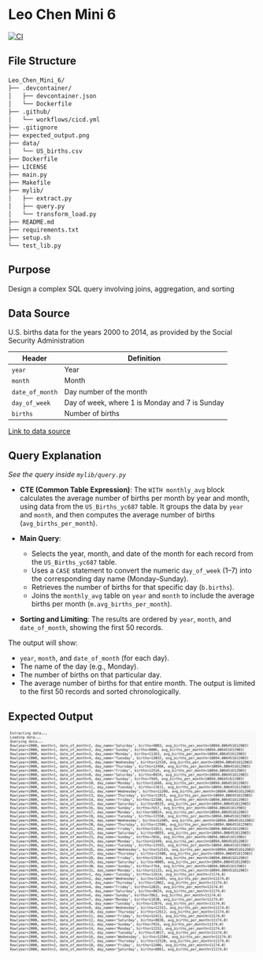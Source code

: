 # Leo Chen Mini 6

[![CI](https://github.com/nogibjj/Leo_Chen_Mini_6/actions/workflows/cicd.yml/badge.svg)](https://github.com/nogibjj/Leo_Chen_Mini_6/actions/workflows/cicd.yml)

## File Structure
```
Leo_Chen_Mini_6/
├── .devcontainer/
│   ├── devcontainer.json
│   └── Dockerfile
├── .github/
│   └── workflows/cicd.yml
├── .gitignore
├── expected_output.png
├── data/
│   └── US_births.csv
├── Dockerfile
├── LICENSE
├── main.py
├── Makefile
├── mylib/
│   ├── extract.py
│   ├── query.py
│   └── transform_load.py
├── README.md
├── requirements.txt
├── setup.sh
└── test_lib.py
```

## Purpose
Design a complex SQL query involving joins, aggregation, and sorting

## Data Source
U.S. births data for the years 2000 to 2014, as provided by the Social Security Administration

Header | Definition
---|---------
`year` | Year
`month` | Month
`date_of_month` | Day number of the month
`day_of_week` | Day of week, where 1 is Monday and 7 is Sunday
`births` | Number of births

[Link to data source](https://github.com/fivethirtyeight/data/blob/master/births/US_births_2000-2014_SSA.csv)

## Query Explanation
*See the query inside `mylib/query.py`*

- **CTE (Common Table Expression)**: The `WITH monthly_avg` block calculates the average number of births per month by year and month, using data from the `US_Births_yc687` table. It groups the data by `year` and `month`, and then computes the average number of births (`avg_births_per_month`).

- **Main Query**: 
  - Selects the year, month, and date of the month for each record from the `US_Births_yc687` table.
  - Uses a `CASE` statement to convert the numeric `day_of_week` (1–7) into the corresponding day name (Monday–Sunday).
  - Retrieves the number of births for that specific day (`b.births`).
  - Joins the `monthly_avg` table on `year` and `month` to include the average births per month (`m.avg_births_per_month`).
  
- **Sorting and Limiting**: The results are ordered by `year`, `month`, and `date_of_month`, showing the first 50 records.

The output will show:
- `year`, `month`, and `date_of_month` (for each day).
- The name of the day (e.g., Monday).
- The number of births on that particular day.
- The average number of births for that entire month.
The output is limited to the first 50 records and sorted chronologically.

## Expected Output
![expected output](expected_output.png)